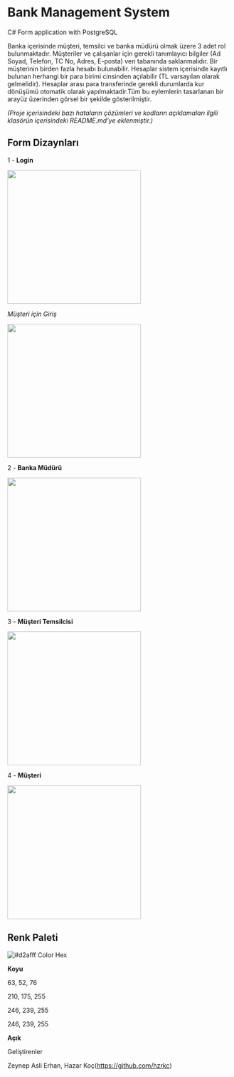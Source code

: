 # Bank Management System
 C# Form application with PostgreSQL
 
Banka içerisinde müşteri, temsilci ve banka müdürü olmak üzere 3 adet rol bulunmaktadır. Müşteriler ve
çalışanlar için gerekli tanımlayıcı bilgiler (Ad Soyad, Telefon, TC No, Adres, E-posta) veri tabanında
saklanmalıdır. Bir müşterinin birden fazla hesabı bulunabilir. Hesaplar sistem içerisinde kayıtlı bulunan
herhangi bir para birimi cinsinden açılabilir (TL varsayılan olarak gelmelidir). Hesaplar arası para
transferinde gerekli durumlarda kur dönüşümü otomatik olarak yapılmaktadir.Tüm bu eylemlerin tasarlanan bir arayüz üzerinden görsel bir şekilde
gösterilmiştir.
 
 *(Proje içerisindeki bazı hataların çözümleri ve kodların açıklamaları ilgili klasörün içerisindeki README.md'ye eklenmiştir.)*

 ## Form Dizaynları
  1 - __Login__
  <p align="left"><img src="https://github.com/zeynepaslierhan/BankManagementSystem/blob/main/images/img_FormDesign/Login.png" width="300"></p>
  
   *Müşteri için Giriş*
  
  <p align="left"><img src="https://github.com/zeynepaslierhan/BankManagementSystem/blob/main/images/img_FormDesign/Login_Mus.png" width="300"></p>
  
  2 - __Banka Müdürü__
<p align="left"><img src="https://github.com/zeynepaslierhan/BankManagementSystem/blob/main/images/img_FormDesign/Hesap_BankaM%C3%BCd%C3%BCr%C3%BC.png" width="300"></p>


  3 - __Müşteri Temsilcisi__
<p align="left"><img src="https://github.com/zeynepaslierhan/BankManagementSystem/blob/main/images/img_FormDesign/Hesap_M%C3%BC%C5%9FteriTemsilcisi.png" width="300"></p>


  4 - __Müşteri__
<p align="left"><img src="https://github.com/zeynepaslierhan/BankManagementSystem/blob/main/images/img_FormDesign/Hesap_M%C3%BC%C5%9Fteri.png" width="300"></p>



 ## Renk Paleti
  ![#d2afff Color Hex](https://github.com/zeynepaslierhan/BankManagementSystem/blob/main/images/img_Color/%23d2afff%20Color%20Hex.png)

  __Koyu__

  63, 52, 76

  210, 175, 255

  246, 239, 255

  246, 239, 255

  __Açık__

Geliştirenler

Zeynep Asli Erhan, Hazar Koç(https://github.com/hzrkc)
